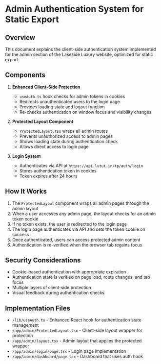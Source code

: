 # Admin Authentication System for Static Export

## Overview

This document explains the client-side authentication system implemented for the admin section of the Lakeside Luxury website, optimized for static export.

## Components

1. **Enhanced Client-Side Protection**
   - `useAuth.ts` hook checks for admin tokens in cookies
   - Redirects unauthenticated users to the login page
   - Provides loading state and logout function
   - Re-checks authentication on window focus and visibility changes

2. **Protected Layout Component**
   - `ProtectedLayout.tsx` wraps all admin routes
   - Prevents unauthorized access to admin pages
   - Shows loading state during authentication check
   - Allows direct access to login page

3. **Login System**
   - Authenticates via API at `https://api.lutui.in/tp/auth/login`
   - Stores authentication token in cookies
   - Token expires after 24 hours

## How It Works

1. The `ProtectedLayout` component wraps all admin pages through the admin layout
2. When a user accesses any admin page, the layout checks for an admin token cookie
3. If no token exists, the user is redirected to the login page
4. The login page authenticates via API and sets the token cookie on success
5. Once authenticated, users can access protected admin content
6. Authentication is re-verified when the browser tab regains focus

## Security Considerations

- Cookie-based authentication with appropriate expiration
- Authentication state is verified on page load, route changes, and tab focus
- Multiple layers of client-side protection
- Visual feedback during authentication checks

## Implementation Files

- `/lib/useAuth.ts` - Enhanced React hook for authentication state management
- `/app/admin/ProtectedLayout.tsx` - Client-side layout wrapper for protection
- `/app/admin/layout.tsx` - Admin layout that applies the protected wrapper
- `/app/admin/login/page.tsx` - Login page implementation
- `/app/admin/dashboard/page.tsx` - Dashboard that uses auth hook

